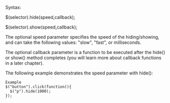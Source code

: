 Syntax:

$(selector).hide(speed,callback);

$(selector).show(speed,callback);

The optional speed parameter specifies the speed of the hiding/showing, and can take the following values: "slow", "fast", or milliseconds.

The optional callback parameter is a function to be executed after the hide() or show() method completes (you will learn more about callback functions in a later chapter).

The following example demonstrates the speed parameter with hide():



```
Example
$("button").click(function(){
  $("p").hide(1000);
});
```
